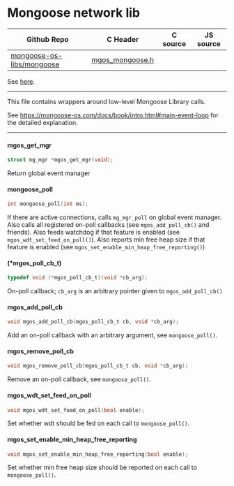 # Mongoose network lib
| Github Repo | C Header | C source  | JS source |
| ----------- | -------- | --------  | ----------------- |
| [mongoose-os-libs/mongoose](https://github.com/mongoose-os-libs/mongoose) | [mgos_mongoose.h](https://github.com/mongoose-os-libs/mongoose/tree/master/include/mgos_mongoose.h) | &nbsp;  | &nbsp;         |



See [here](https://github.com/cesanta/mongoose).


 ----- 

This file contains wrappers around low-level Mongoose Library calls.

See https://mongoose-os.com/docs/book/intro.html#main-event-loop
for the detailed explanation.
 

 ----- 
#### mgos_get_mgr

```c
struct mg_mgr *mgos_get_mgr(void);
```
 Return global event manager 
#### mongoose_poll

```c
int mongoose_poll(int ms);
```

If there are active connections, calls `mg_mgr_poll` on global event
manager. Also calls all registered on-poll callbacks (see
`mgos_add_poll_cb()` and friends). Also feeds watchdog if that feature is
enabled (see `mgos_wdt_set_feed_on_poll()`). Also reports min free heap size
if that feature is enabled (see `mgos_set_enable_min_heap_free_reporting()`)
 
#### (*mgos_poll_cb_t)

```c
typedef void (*mgos_poll_cb_t)(void *cb_arg);
```

On-poll callback; `cb_arg` is an arbitrary pointer given to
`mgos_add_poll_cb()`
 
#### mgos_add_poll_cb

```c
void mgos_add_poll_cb(mgos_poll_cb_t cb, void *cb_arg);
```

Add an on-poll callback with an arbitrary argument, see `mongoose_poll()`.
 
#### mgos_remove_poll_cb

```c
void mgos_remove_poll_cb(mgos_poll_cb_t cb, void *cb_arg);
```

Remove an on-poll callback, see `mongoose_poll()`.
 
#### mgos_wdt_set_feed_on_poll

```c
void mgos_wdt_set_feed_on_poll(bool enable);
```

Set whether wdt should be fed on each call to `mongoose_poll()`.
 
#### mgos_set_enable_min_heap_free_reporting

```c
void mgos_set_enable_min_heap_free_reporting(bool enable);
```

Set whether min free heap size should be reported on each call to
`mongoose_poll()`.
 
